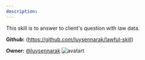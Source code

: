 ```yaml
---
description: 
---
```

This skill is to answer to client's question with law data.

**Github:** (https://github.com/luysennarak/lawful-skill)

**Owner:** [@luysennarak](https://github.com/luysennarak) ![avatart](https://avatars1.githubusercontent.com/u/25537951?v=4)

